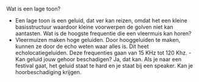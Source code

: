 Wat is een lage toon?
- Een lage toon is een geluid, dat ver kan reizen, omdat het  een kleine basisstructuur waardoor kleine voorwerpen de golven niet kan aantasten.
Wat is de hoogste frequentie die een vleermuis kan horen?
- Vleermuizen maken hoge geluiden. Door hooggeluiden te maken, kunnen ze door de echo weten waar alles is. Dit heet echolocatiegeluiden. Deze frequenties gaan van 15 KHz tot 120 Khz.
-Kan geluid jouw gehoor beschadigen? 
Ja, dat kan. Als je naar een festival gaat, het geluid staat te hard en je staat bij een speaker. Kan je hoorbeschadiging krijgen.
